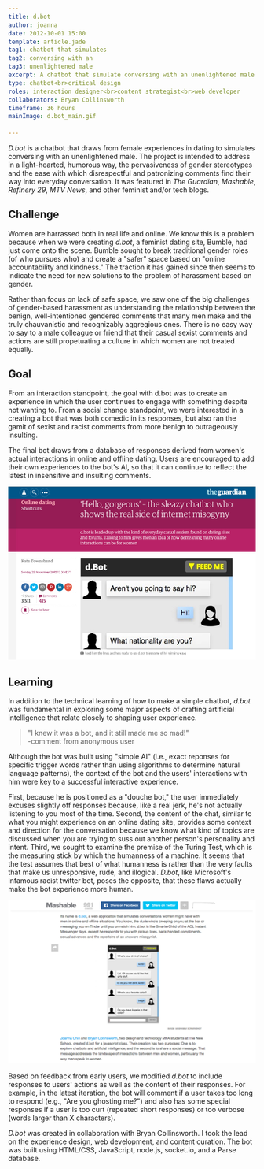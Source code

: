 ```yaml
---
title: d.bot
author: joanna
date: 2012-10-01 15:00
template: article.jade
tag1: chatbot that simulates
tag2: conversing with an
tag3: unenlightened male
excerpt: A chatbot that simulate conversing with an unenlightened male
type: chatbot<br>critical design
roles: interaction designer<br>content strategist<br>web developer
collaborators: Bryan Collinsworth
timeframe: 36 hours
mainImage: d.bot_main.gif

---
```


<i>D.bot</i> is a chatbot that draws from female experiences in dating to simulates conversing with an unenlightened male. The project is intended to address in a light-hearted, humorous way, the pervasiveness of gender stereotypes and the ease with which disrespectful and patronizing comments find their way into everyday conversation. It was featured in <i>The Guardian</i>, <i>Mashable</i>, <i>Refinery 29</i>, <i>MTV News</i>, and other feminist and/or tech blogs.

<span class="more"></span>

<h2 class="project-sub">Challenge</h2>

Women are harrassed both in real life and online. We know this is a problem because when we were creating <i>d.bot</i>, a feminist dating site, Bumble, had just come onto the scene. Bumble sought to break traditional gender roles (of who pursues who) and create a "safer" space based on "online accountability and kindness." The traction it has gained since then seems to indicate the need for new solutions to the problem of harassment based on gender.

Rather than focus on lack of safe space, we saw one of the big challenges of gender-based harassment as understanding the relationship between the benign, well-intentioned gendered comments that many men make and the truly chauvanistic and recognizably aggregious ones. There is no easy way to say to a male colleague or friend that their casual sexist comments and actions are still propetuating a culture in which women are not treated equally.

<h2 class="project-sub">Goal</h2>

From an interaction standpoint, the goal with d.bot was to create an experience in which the user continues to engage with something despite not wanting to. From a social change standpoint, we were interested in a creating a bot that was both comedic in its responses, but also ran the gamit of sexist and racist comments from more benign to outrageously insulting.

The final bot draws from a database of responses derived from women's actual interactions in online and offline dating. Users are encouraged to add their own experiences to the bot's AI, so that it can continue to reflect the latest in insensitive and insulting comments.

<img src="d.bot_other1.jpg" class="materialboxed z-depth-1">

<h2 class="project-sub">Learning</h2>

In addition to the technical learning of how to make a simple chatbot, <i>d.bot</i> was fundamental in exploring some major aspects of crafting artificial intelligence that relate closely to shaping user experience.

<blockquote>"I knew it was a bot, and it still made me so mad!"
<br>-comment from anonymous user</blockquote>

Although the bot was built using "simple AI" (i.e., exact reponses for specific trigger words rather than using algorithms to determine natural language patterns), the context of the bot and the users' interactions with him were key to a successful interactive experience.

First, because he is positioned as a "douche bot," the user immediately excuses slightly off responses because, like a real jerk, he's not actually listening to you most of the time. Second, the content of the chat, similar to what you might experience on an online dating site, provides some context and direction for the conversation because we know what kind of topics are discussed when you are trying to suss out another person's personality and intent. Third, we sought to examine the premise of the Turing Test, which is the measuring stick by which the humanness of a machine. It seems that the test assumes that best of what humanness is rather than the very faults that make us unresponsive, rude, and illogical. <i>D.bot</i>, like Microsoft's infamous racist twitter bot, poses the opposite, that these flaws actually make the bot experience more human.

<img src="d.bot_other2.jpg" class="materialboxed z-depth-1">

Based on feedback from early users, we modified <i>d.bot</i> to include responses to users' actions as well as the content of their responses. For example, in the latest iteration, the bot will comment if a user takes too long to respond (e.g., "Are you ghosting me?") and also has some special responses if a user is too curt (repeated short responses) or too verbose (words larger than X characters).

<i>D.bot</i> was created in collaboration with Bryan Collinsworth. I took the lead on the experience design, web development, and content curation. The bot was built using HTML/CSS, JavaScript, node.js, socket.io, and a Parse database.